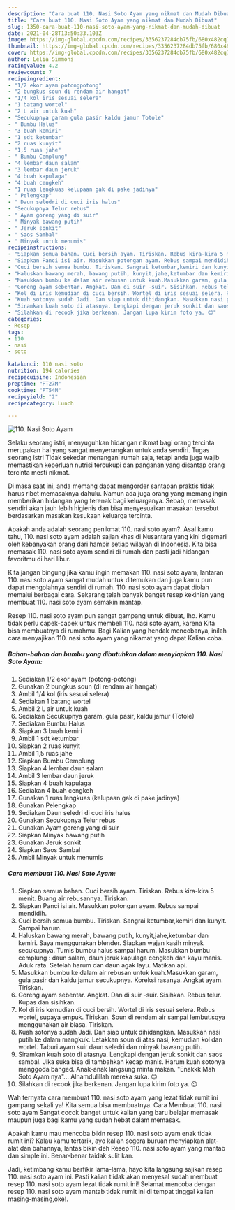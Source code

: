 ```yaml
---
description: "Cara buat 110. Nasi Soto Ayam yang nikmat dan Mudah Dibuat"
title: "Cara buat 110. Nasi Soto Ayam yang nikmat dan Mudah Dibuat"
slug: 1350-cara-buat-110-nasi-soto-ayam-yang-nikmat-dan-mudah-dibuat
date: 2021-04-28T13:50:33.103Z
image: https://img-global.cpcdn.com/recipes/3356237284db75fb/680x482cq70/110-nasi-soto-ayam-foto-resep-utama.jpg
thumbnail: https://img-global.cpcdn.com/recipes/3356237284db75fb/680x482cq70/110-nasi-soto-ayam-foto-resep-utama.jpg
cover: https://img-global.cpcdn.com/recipes/3356237284db75fb/680x482cq70/110-nasi-soto-ayam-foto-resep-utama.jpg
author: Lelia Simmons
ratingvalue: 4.2
reviewcount: 7
recipeingredient:
- "1/2 ekor ayam potongpotong"
- "2 bungkus soun di rendam air hangat"
- "1/4 kol iris sesuai selera"
- "1 batang wortel"
- "2 L air untuk kuah"
- "Secukupnya garam gula pasir kaldu jamur Totole"
- " Bumbu Halus"
- "3 buah kemiri"
- "1 sdt ketumbar"
- "2 ruas kunyit"
- "1,5 ruas jahe"
- " Bumbu Cemplung"
- "4 lembar daun salam"
- "3 lembar daun jeruk"
- "4 buah kapulaga"
- "4 buah cengkeh"
- "1 ruas lengkuas kelupaan gak di pake jadinya"
- " Pelengkap"
- " Daun seledri di cuci iris halus"
- "Secukupnya Telur rebus"
- " Ayam goreng yang di suir"
- " Minyak bawang putih"
- " Jeruk sonkit"
- " Saos Sambal"
- " Minyak untuk menumis"
recipeinstructions:
- "Siapkan semua bahan. Cuci bersih ayam. Tiriskan. Rebus kira-kira 5 menit. Buang air rebusannya. Tiriskan."
- "Siapkan Panci isi air. Masukkan potongan ayam. Rebus sampai mendidih."
- "Cuci bersih semua bumbu. Tiriskan. Sangrai ketumbar,kemiri dan kunyit. Sampai harum."
- "Haluskan bawang merah, bawang putih, kunyit,jahe,ketumbar dan kemiri. Saya menggunakan blender. Siapkan wajan kasih minyak secukupnya. Tumis bumbu halus sampai harum. Masukkan bumbu cemplung : daun salam, daun jeruk kapulaga cengkeh dan kayu manis. Aduk rata. Setelah harum dan daun agak layu. Matikan api."
- "Masukkan bumbu ke dalam air rebusan untuk kuah.Masukkan garam, gula pasir dan kaldu jamur secukupnya. Koreksi rasanya. Angkat ayam. Tiriskan."
- "Goreng ayam sebentar. Angkat. Dan di suir -suir. Sisihkan. Rebus telur. Kupas dan sisihkan."
- "Kol di iris kemudian di cuci bersih. Wortel di iris sesuai selera. Rebus wortel, supaya empuk. Tiriskan. Soun di rendam air sampai lembut.sqya menggunakan air biasa. Tiriskan."
- "Kuah sotonya sudah Jadi. Dan siap untuk dihidangkan. Masukkan nasi putih ke dalam mangkuk. Letakkan soun di atas nasi, kemudian kol dan wortel. Taburi ayam suir daun seledri dan minyak bawang putih."
- "Siramkan kuah soto di atasnya. Lengkapi dengan jeruk sonkit dan saos sambal. Jika suka bisa di tambahkan kecap manis. Harum kuah sotonya menggoda banged. Anak-anak langsung minta makan. &#34;Enakkk Mah Soto Ayam nya&#34;... Alhamdulillah mereka suka. 😍"
- "Silahkan di recook jika berkenan. Jangan lupa kirim foto ya. 😍"
categories:
- Resep
tags:
- 110
- nasi
- soto

katakunci: 110 nasi soto 
nutrition: 194 calories
recipecuisine: Indonesian
preptime: "PT27M"
cooktime: "PT54M"
recipeyield: "2"
recipecategory: Lunch

---
```



![110. Nasi Soto Ayam](https://img-global.cpcdn.com/recipes/3356237284db75fb/680x482cq70/110-nasi-soto-ayam-foto-resep-utama.jpg)

Selaku seorang istri, menyuguhkan hidangan nikmat bagi orang tercinta merupakan hal yang sangat menyenangkan untuk anda sendiri. Tugas seorang istri Tidak sekedar menangani rumah saja, tetapi anda juga wajib memastikan keperluan nutrisi tercukupi dan panganan yang disantap orang tercinta mesti nikmat.

Di masa  saat ini, anda memang dapat mengorder santapan praktis tidak harus ribet memasaknya dahulu. Namun ada juga orang yang memang ingin memberikan hidangan yang terenak bagi keluarganya. Sebab, memasak sendiri akan jauh lebih higienis dan bisa menyesuaikan masakan tersebut berdasarkan masakan kesukaan keluarga tercinta. 



Apakah anda adalah seorang penikmat 110. nasi soto ayam?. Asal kamu tahu, 110. nasi soto ayam adalah sajian khas di Nusantara yang kini digemari oleh kebanyakan orang dari hampir setiap wilayah di Indonesia. Kita bisa memasak 110. nasi soto ayam sendiri di rumah dan pasti jadi hidangan favoritmu di hari libur.

Kita jangan bingung jika kamu ingin memakan 110. nasi soto ayam, lantaran 110. nasi soto ayam sangat mudah untuk ditemukan dan juga kamu pun dapat mengolahnya sendiri di rumah. 110. nasi soto ayam dapat diolah memalui berbagai cara. Sekarang telah banyak banget resep kekinian yang membuat 110. nasi soto ayam semakin mantap.

Resep 110. nasi soto ayam pun sangat gampang untuk dibuat, lho. Kamu tidak perlu capek-capek untuk membeli 110. nasi soto ayam, karena Kita bisa membuatnya di rumahmu. Bagi Kalian yang hendak mencobanya, inilah cara menyajikan 110. nasi soto ayam yang nikamat yang dapat Kalian coba.

<!--inarticleads1-->

##### Bahan-bahan dan bumbu yang dibutuhkan dalam menyiapkan 110. Nasi Soto Ayam:

1. Sediakan 1/2 ekor ayam (potong-potong)
1. Gunakan 2 bungkus soun (di rendam air hangat)
1. Ambil 1/4 kol (iris sesuai selera)
1. Sediakan 1 batang wortel
1. Ambil 2 L air untuk kuah
1. Sediakan Secukupnya garam, gula pasir, kaldu jamur (Totole)
1. Sediakan  Bumbu Halus
1. Siapkan 3 buah kemiri
1. Ambil 1 sdt ketumbar
1. Siapkan 2 ruas kunyit
1. Ambil 1,5 ruas jahe
1. Siapkan  Bumbu Cemplung
1. Siapkan 4 lembar daun salam
1. Ambil 3 lembar daun jeruk
1. Siapkan 4 buah kapulaga
1. Sediakan 4 buah cengkeh
1. Gunakan 1 ruas lengkuas (kelupaan gak di pake jadinya)
1. Gunakan  Pelengkap
1. Sediakan  Daun seledri di cuci iris halus
1. Gunakan Secukupnya Telur rebus
1. Gunakan  Ayam goreng yang di suir
1. Siapkan  Minyak bawang putih
1. Gunakan  Jeruk sonkit
1. Siapkan  Saos Sambal
1. Ambil  Minyak untuk menumis




<!--inarticleads2-->

##### Cara membuat 110. Nasi Soto Ayam:

1. Siapkan semua bahan. Cuci bersih ayam. Tiriskan. Rebus kira-kira 5 menit. Buang air rebusannya. Tiriskan.
1. Siapkan Panci isi air. Masukkan potongan ayam. Rebus sampai mendidih.
1. Cuci bersih semua bumbu. Tiriskan. Sangrai ketumbar,kemiri dan kunyit. Sampai harum.
1. Haluskan bawang merah, bawang putih, kunyit,jahe,ketumbar dan kemiri. Saya menggunakan blender. Siapkan wajan kasih minyak secukupnya. Tumis bumbu halus sampai harum. Masukkan bumbu cemplung : daun salam, daun jeruk kapulaga cengkeh dan kayu manis. Aduk rata. Setelah harum dan daun agak layu. Matikan api.
1. Masukkan bumbu ke dalam air rebusan untuk kuah.Masukkan garam, gula pasir dan kaldu jamur secukupnya. Koreksi rasanya. Angkat ayam. Tiriskan.
1. Goreng ayam sebentar. Angkat. Dan di suir -suir. Sisihkan. Rebus telur. Kupas dan sisihkan.
1. Kol di iris kemudian di cuci bersih. Wortel di iris sesuai selera. Rebus wortel, supaya empuk. Tiriskan. Soun di rendam air sampai lembut.sqya menggunakan air biasa. Tiriskan.
1. Kuah sotonya sudah Jadi. Dan siap untuk dihidangkan. Masukkan nasi putih ke dalam mangkuk. Letakkan soun di atas nasi, kemudian kol dan wortel. Taburi ayam suir daun seledri dan minyak bawang putih.
1. Siramkan kuah soto di atasnya. Lengkapi dengan jeruk sonkit dan saos sambal. Jika suka bisa di tambahkan kecap manis. Harum kuah sotonya menggoda banged. Anak-anak langsung minta makan. &#34;Enakkk Mah Soto Ayam nya&#34;... Alhamdulillah mereka suka. 😍
1. Silahkan di recook jika berkenan. Jangan lupa kirim foto ya. 😍




Wah ternyata cara membuat 110. nasi soto ayam yang lezat tidak rumit ini gampang sekali ya! Kita semua bisa membuatnya. Cara Membuat 110. nasi soto ayam Sangat cocok banget untuk kalian yang baru belajar memasak maupun juga bagi kamu yang sudah hebat dalam memasak.

Apakah kamu mau mencoba bikin resep 110. nasi soto ayam enak tidak rumit ini? Kalau kamu tertarik, ayo kalian segera buruan menyiapkan alat-alat dan bahannya, lantas bikin deh Resep 110. nasi soto ayam yang mantab dan simple ini. Benar-benar taidak sulit kan. 

Jadi, ketimbang kamu berfikir lama-lama, hayo kita langsung sajikan resep 110. nasi soto ayam ini. Pasti kalian tiidak akan menyesal sudah membuat resep 110. nasi soto ayam lezat tidak rumit ini! Selamat mencoba dengan resep 110. nasi soto ayam mantab tidak rumit ini di tempat tinggal kalian masing-masing,oke!.

